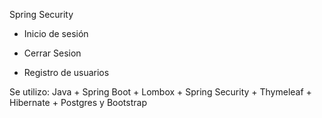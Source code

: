 Spring Security

- Inicio de sesión

- Cerrar Sesion

- Registro de usuarios

Se utilizo: Java + Spring Boot + Lombox + Spring Security + Thymeleaf + Hibernate + Postgres y Bootstrap
